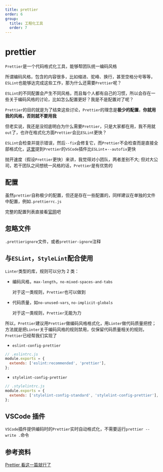```yaml
---
title: prettier
order: 6
group:
  title: 工程化工具
  order: 7
---
```


# prettier

`Prettier`是一个代码格式化工具，能够帮团队统一编码风格

所谓编码风格，包含的内容很多，比如缩进、驼峰、换行，甚至空格分号等等，`ESLint`也能够达完成这些工作，那为什么还需要`Prettier`呢？

`ESLint`的不同配置会产生不同风格，而且每个人都有自己的习惯，所以会存在一些关于编码风格的讨论，比如怎么配置更好？我是不是配置对了呢？

`Prettier`的目的就是为了结束这些讨论，`Prettier`的理念是**极少的配置**，**你就用我的风格，否则就不要用我**

但老实说，我还是没彻底明白为什么需要`Prettier`，只是大家都在用，我不用就`out`了，也许在格式化方面`Prettier`会比`ESLint`更快？

`ESLint`会检查并提示错误，然后`--fix`会修复它，而`Prettier`不会检查而是直接全部格式化，[这里](https://github.com/prettier/prettier/issues/7828)提到`Prettier`的`VSCode`插件比`ESLint`+`--autofix`更快

抛开速度（假设`Prettier`更快）来讲，我觉得对小团队，两者差别不大; 但对大公司，若干团队之间想统一风格的话，`Prettier`是有优势的

## 配置

虽然`prettier`自称极少的配置，但还是存在一些配置的，同样建议在单独的文件中配置，例如`.prettierrc.js`

完整的配置列表直接看[官网](https://prettier.io/docs/en/options.html)吧

## 忽略文件

`.prettierignore`文件，或者`prettier-ignore`注释

## 与`ESLint`，`StyleLint`配合使用

`Linter`类型的库，规则可以分为 2 类：

- 编码风格，`max-length`，`no-mixed-spaces-and-tabs`

  对于这一类规则，`Prettier`也可以做到

- 代码质量，如`no-unused-vars`, `no-implicit-globals`

  对于这一类规则，`Prettier`无能为力

所以，`Prettier`建议用`Prettier`做编码风格格式化，用`Linter`做代码质量把控；方法就是把`Linter`关于编码风格的规则禁用，仅保留代码质量相关的规则，`Prettier`已经帮我们实现了

- `eslint-config-prettier`

```js
// .eslintrc.js
module.exports = {
  extends: ['eslint:recommended', 'prettier'],
};
```

- `stylelint-config-prettier`

```js
// .stylelintrc.js
module.exports = {
  extends: ['stylelint-config-standard', 'stylelint-config-prettier'],
};
```

## VSCode 插件

`VSCode`插件提供编码时的`Prettier`实时自动格式化，不需要运行`prettier --write .`命令

## 参考资料

[Prettier 看这一篇就行了](https://zhuanlan.zhihu.com/p/81764012)

